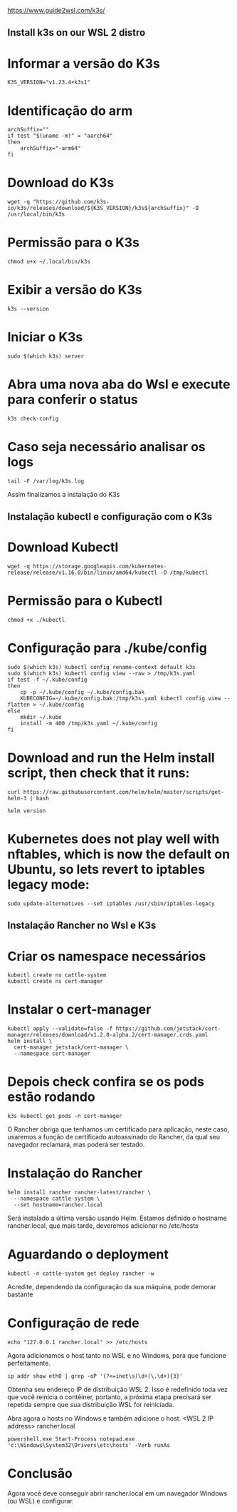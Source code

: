 https://www.guide2wsl.com/k3s/

## Install k3s on our WSL 2 distro

# Informar a versão do K3s
```shell
K3S_VERSION="v1.23.4+k3s1"
```

# Identificação do arm 
```shell
archSuffix=""
if test "$(uname -m)" = "aarch64"
then
    archSuffix="-arm64"
fi
```

# Download do K3s
```shell
wget -q "https://github.com/k3s-io/k3s/releases/download/${K3S_VERSION}/k3s${archSuffix}" -O /usr/local/bin/k3s
```

# Permissão para o K3s
```shell
chmod u+x ~/.local/bin/k3s
```

# Exibir a versão do K3s
```shell
k3s --version
```

# Iniciar o K3s
```shell
sudo $(which k3s) server
```

# Abra uma nova aba do Wsl e execute para conferir o status
```shell
k3s check-config
```

# Caso seja necessário analisar os logs
```shell
tail -F /var/log/k3s.log
```

Assim finalizamos a instalação do K3s

## Instalação kubectl e configuração com o K3s

# Download Kubectl
```shell
wget -q https://storage.googleapis.com/kubernetes-release/release/v1.16.0/bin/linux/amd64/kubectl -O /tmp/kubectl
```

# Permissão para o Kubectl
```shell
chmod +x ./kubectl
```

# Configuração para ./kube/config
```shell
sudo $(which k3s) kubectl config rename-context default k3s
sudo $(which k3s) kubectl config view --raw > /tmp/k3s.yaml
if test -f ~/.kube/config
then
    cp -p ~/.kube/config ~/.kube/config.bak
    KUBECONFIG=~/.kube/config.bak:/tmp/k3s.yaml kubectl config view --flatten > ~/.kube/config
else
    mkdir ~/.kube
    install -m 400 /tmp/k3s.yaml ~/.kube/config
fi
```

# Download and run the Helm install script, then check that it runs:
```shell
curl https://raw.githubusercontent.com/helm/helm/master/scripts/get-helm-3 | bash
```
```shell
helm version
```

# Kubernetes does not play well with nftables, which is now the default on Ubuntu, so lets revert to iptables legacy mode:
```shell
sudo update-alternatives --set iptables /usr/sbin/iptables-legacy
```

## Instalação Rancher no Wsl e K3s

# Criar os namespace necessários
```shell
kubectl create ns cattle-system
kubectl create ns cert-manager
```

# Instalar o cert-manager
```shell
kubectl apply --validate=false -f https://github.com/jetstack/cert-manager/releases/download/v1.2.0-alpha.2/cert-manager.crds.yaml
helm install \
  cert-manager jetstack/cert-manager \
  --namespace cert-manager
```

# Depois check confira se os pods estão rodando
```shell
k3s kubectl get pods -n cert-manager
```

O Rancher obriga que tenhamos um certificado para aplicação, neste caso, usaremos a função de certificado autoassinado do Rancher, da qual seu navegador reclamará, mas poderá ser testado.

# Instalação do Rancher
```shell
helm install rancher rancher-latest/rancher \
  --namespace cattle-system \
  --set hostname=rancher.local
```

Será instalado a última versão usando Helm.
Estamos definido o hostname rancher.local, que mais tarde, deveremos adicionar no /etc/hosts

# Aguardando o deployment
```shell
kubectl -n cattle-system get deploy rancher -w
```

Acredite, dependendo da configuração da sua máquina, pode demorar bastante

# Configuração de rede
```shell
echo "127.0.0.1 rancher.local" >> /etc/hosts
```

Agora adicionamos o host tanto no WSL e no Windows, para que funcione perfeitamente.

```shell
ip addr show eth0 | grep -oP '(?<=inet\s)\d+(\.\d+){3}'
```

Obtenha seu endereço IP de distribuição WSL 2. Isso é redefinido toda vez que você reinicia o contêiner, portanto, a próxima etapa precisará ser repetida sempre que sua distribuição WSL for reiniciada.

Abra agora o hosts no Windows e também adicione o host.
<WSL 2 IP address> rancher.local

```shell
powershell.exe Start-Process notepad.exe 'c:\Windows\System32\Drivers\etc\hosts' -Verb runAs
```

# Conclusão
Agora você deve conseguir abrir rancher.local em um navegador Windows (ou WSL) e configurar.
